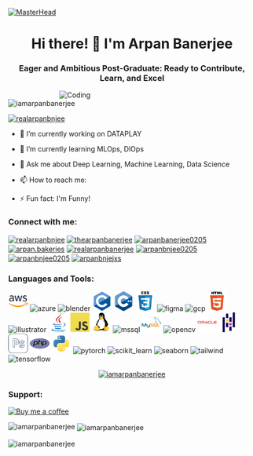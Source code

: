
[![MasterHead](https://firebasestorage.googleapis.com/v0/b/flexi-coding.appspot.com/o/dempgi7-520f8d5f-63d4-4453-8822-dbc149ae27f8.gif?alt=media&token=91c0c7b2-93c3-4029-b011-1a8703c5730d)](https://github.com/Iamarpanbanerjee)

<h1 align="center">Hi there! 👋 I'm Arpan Banerjee</h1>
<h3 align="center">Eager and Ambitious Post-Graduate: Ready to Contribute, Learn, and Excel</h3>
<img align="right" alt="Coding" width="400" src="https://cdn.dribbble.com/users/1162077/screenshots/3848914/programmer.gif">


<p align="left"> <img src="https://komarev.com/ghpvc/?username=iamarpanbanerjee&label=Profile%20views&color=0e75b6&style=flat" alt="iamarpanbanerjee" /> </p>

<p align="left"> <a href="https://twitter.com/realarpanbnjee" target="blank"><img src="https://img.shields.io/twitter/follow/realarpanbnjee?logo=twitter&style=for-the-badge" alt="realarpanbnjee" /></a> </p>

- 🔭 I’m currently working on DATAPLAY

- 🌱 I’m currently learning MLOps, DlOps

- 💬 Ask me about Deep Learning, Machine Learning, Data Science

- 📫 How to reach me: 

- ⚡ Fun fact: I'm Funny!


<h3 align="left">Connect with me:</h3>
<p align="left">
<a href="https://twitter.com/realarpanbnjee" target="blank"><img align="center" src="https://raw.githubusercontent.com/rahuldkjain/github-profile-readme-generator/master/src/images/icons/Social/twitter.svg" alt="realarpanbnjee" height="30" width="40" /></a>
<a href="https://linkedin.com/in/thearpanbanerjee" target="blank"><img align="center" src="https://raw.githubusercontent.com/rahuldkjain/github-profile-readme-generator/master/src/images/icons/Social/linked-in-alt.svg" alt="thearpanbanerjee" height="30" width="40" /></a>
<a href="https://kaggle.com/arpanbanerjee0205" target="blank"><img align="center" src="https://raw.githubusercontent.com/rahuldkjain/github-profile-readme-generator/master/src/images/icons/Social/kaggle.svg" alt="arpanbanerjee0205" height="30" width="40" /></a>
<a href="https://fb.com/arpan.bakeries" target="blank"><img align="center" src="https://raw.githubusercontent.com/rahuldkjain/github-profile-readme-generator/master/src/images/icons/Social/facebook.svg" alt="arpan.bakeries" height="30" width="40" /></a>
<a href="https://instagram.com/realarpanbanerjee" target="blank"><img align="center" src="https://raw.githubusercontent.com/rahuldkjain/github-profile-readme-generator/master/src/images/icons/Social/instagram.svg" alt="realarpanbanerjee" height="30" width="40" /></a>
<a href="https://www.hackerrank.com/arpanbnjee0205" target="blank"><img align="center" src="https://raw.githubusercontent.com/rahuldkjain/github-profile-readme-generator/master/src/images/icons/Social/hackerrank.svg" alt="arpanbnjee0205" height="30" width="40" /></a>
<a href="https://www.leetcode.com/arpanbnjee0205" target="blank"><img align="center" src="https://raw.githubusercontent.com/rahuldkjain/github-profile-readme-generator/master/src/images/icons/Social/leet-code.svg" alt="arpanbnjee0205" height="30" width="40" /></a>
<a href="https://auth.geeksforgeeks.org/user/arpanbnjejxs" target="blank"><img align="center" src="https://raw.githubusercontent.com/rahuldkjain/github-profile-readme-generator/master/src/images/icons/Social/geeks-for-geeks.svg" alt="arpanbnjejxs" height="30" width="40" /></a>
</p>

<h3 align="left">Languages and Tools:</h3>
<p align="left"> 
  <img src="https://raw.githubusercontent.com/devicons/devicon/master/icons/amazonwebservices/amazonwebservices-original-wordmark.svg" alt="aws" width="40" height="40"/>
  <img src="https://www.vectorlogo.zone/logos/microsoft_azure/microsoft_azure-icon.svg" alt="azure" width="40" height="40"/>
  <img src="https://download.blender.org/branding/community/blender_community_badge_white.svg" alt="blender" width="40" height="40"/>
  <img src="https://raw.githubusercontent.com/devicons/devicon/master/icons/c/c-original.svg" alt="c" width="40" height="40"/>
  <img src="https://raw.githubusercontent.com/devicons/devicon/master/icons/cplusplus/cplusplus-original.svg" alt="cplusplus" width="40" height="40"/>
  <img src="https://raw.githubusercontent.com/devicons/devicon/master/icons/css3/css3-original-wordmark.svg" alt="css3" width="40" height="40"/>
  <img src="https://www.vectorlogo.zone/logos/figma/figma-icon.svg" alt="figma" width="40" height="40"/>
  <img src="https://www.vectorlogo.zone/logos/google_cloud/google_cloud-icon.svg" alt="gcp" width="40" height="40"/>
  <img src="https://raw.githubusercontent.com/devicons/devicon/master/icons/html5/html5-original-wordmark.svg" alt="html5" width="40" height="40"/>
  <img src="https://www.vectorlogo.zone/logos/adobe_illustrator/adobe_illustrator-icon.svg" alt="illustrator" width="40" height="40"/>
  <img src="https://raw.githubusercontent.com/devicons/devicon/master/icons/java/java-original.svg" alt="java" width="40" height="40"/>
  <img src="https://raw.githubusercontent.com/devicons/devicon/master/icons/javascript/javascript-original.svg" alt="javascript" width="40" height="40"/>
  <img src="https://raw.githubusercontent.com/devicons/devicon/master/icons/linux/linux-original.svg" alt="linux" width="40" height="40"/>
  <img src="https://www.svgrepo.com/show/303229/microsoft-sql-server-logo.svg" alt="mssql" width="40" height="40"/>
  <img src="https://raw.githubusercontent.com/devicons/devicon/master/icons/mysql/mysql-original-wordmark.svg" alt="mysql" width="40" height="40"/>
  <img src="https://www.vectorlogo.zone/logos/opencv/opencv-icon.svg" alt="opencv" width="40" height="40"/>
  <img src="https://raw.githubusercontent.com/devicons/devicon/master/icons/oracle/oracle-original.svg" alt="oracle" width="40" height="40"/>
  <img src="https://raw.githubusercontent.com/devicons/devicon/2ae2a900d2f041da66e950e4d48052658d850630/icons/pandas/pandas-original.svg" alt="pandas" width="40" height="40"/>
  <img src="https://raw.githubusercontent.com/devicons/devicon/master/icons/photoshop/photoshop-line.svg" alt="photoshop" width="40" height="40"/>
  <img src="https://raw.githubusercontent.com/devicons/devicon/master/icons/php/php-original.svg" alt="php" width="40" height="40"/>
  <img src="https://raw.githubusercontent.com/devicons/devicon/master/icons/python/python-original.svg" alt="python" width="40" height="40"/>
  <img src="https://www.vectorlogo.zone/logos/pytorch/pytorch-icon.svg" alt="pytorch" width="40" height="40"/>
  <img src="https://upload.wikimedia.org/wikipedia/commons/0/05/Scikit_learn_logo_small.svg" alt="scikit_learn" width="40" height="40"/>
  <img src="https://seaborn.pydata.org/_images/logo-mark-lightbg.svg" alt="seaborn" width="40" height="40"/>
  <img src="https://www.vectorlogo.zone/logos/tailwindcss/tailwindcss-icon.svg" alt="tailwind" width="40" height="40"/>
  <img src="https://www.vectorlogo.zone/logos/tensorflow/tensorflow-icon.svg" alt="tensorflow" width="40" height="40"/>
</p>

<p align="center"> <a href="https://github.com/ryo-ma/github-profile-trophy"> <img src="https://github-profile-trophy.vercel.app/?username=iamarpanbanerjee" alt="iamarpanbanerjee" /> </a> </p>

<h3 align="left">Support:</h3>
<p>
  <a href="https://www.buymeacoffee.com/iamarpanbanerjee">
    <img src="https://cdn.buymeacoffee.com/buttons/v2/default-yellow.png" height="50" width="210" alt="Buy me a coffee"/>
  </a>
</p>

<p><img align="left" src="https://github-readme-stats.vercel.app/api/top-langs?username=iamarpanbanerjee&show_icons=true&locale=en&layout=compact" alt="iamarpanbanerjee" /></p>

<p>&nbsp;<img align="center" src="https://github-readme-stats.vercel.app/api?username=iamarpanbanerjee&show_icons=true&locale=en" alt="iamarpanbanerjee" /></p>

<p><img align="center" src="https://github-readme-streak-stats.herokuapp.com/?user=iamarpanbanerjee&" alt="iamarpanbanerjee" /></p>
